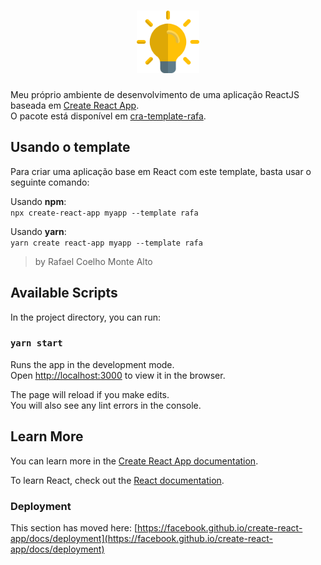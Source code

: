 <h1 align="center">
    <img alt="Rafa" title="Rafa" width="100px" src="./template/src/lamp.png" />
</h1>

Meu próprio ambiente de desenvolvimento de uma aplicação ReactJS baseada em [Create React App](https://github.com/facebook/create-react-app). <br />
O pacote está disponível em [cra-template-rafa](https://www.npmjs.com/package/cra-template-rafa).

## Usando o template

Para criar uma aplicação base em React com este template, basta usar o seguinte comando:

Usando **npm**:<br />
```npx create-react-app myapp --template rafa```

Usando **yarn**:<br />
```yarn create react-app myapp --template rafa```

> by Rafael Coelho Monte Alto

## Available Scripts

In the project directory, you can run:

### `yarn start`

Runs the app in the development mode.\
Open [http://localhost:3000](http://localhost:3000) to view it in the browser.

The page will reload if you make edits.\
You will also see any lint errors in the console.

## Learn More

You can learn more in the [Create React App documentation](https://facebook.github.io/create-react-app/docs/getting-started).

To learn React, check out the [React documentation](https://reactjs.org/).

### Deployment

This section has moved here: [https://facebook.github.io/create-react-app/docs/deployment](https://facebook.github.io/create-react-app/docs/deployment)
